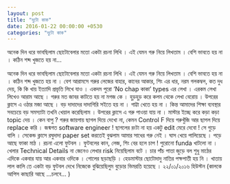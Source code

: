```yaml
---
layout: post
title: "দুটো কাক"
date: 2016-01-22 00:00:00 +0530
categories: "দুটো কাক"
---
```


অনেক দিন ধরে ভাবছিলাম ছোটোবেলার মতো একটা রচনা লিখি । এই যেমন গরু নিয়ে লিখতাম । বেশি ভাবতে হয় না । কঠিন শব্দ খুজতে হয় না...

অনেক দিন ধরে ভাবছিলাম ছোটোবেলার মতো একটা রচনা লিখি । এই যেমন গরু নিয়ে লিখতাম । বেশি ভাবতে হয় না । কঠিন শব্দ খুজতে হয় না । বেশ আরামসে গরুর লেজের বাহার, কানের আকার, শিং এর ধার, নরম গলকম্বল, কত দুধ দেয়, কি কি খায় ইত্যাদি প্রভৃতি লিখে যাও । একদম পুরো ‘No chap কাকা’ types এর লেখা । এরকম লেখা লিখেও আরাম আছে । গরুর মত জাবর কাটতে হয় না মগজ কে । হুড়হুড় করে কলম থেকে লেখা বেরোয় ।
উপরের ক্লাসে এ ওঠার মজা আছে । বড় দাদাদের দাদাগিরি সইতে হয় না । গাট্টা খেতে হয় না । কিন্ত আমাদের শিক্ষা ব্যবস্থার সবচেয়ে বড় সমস্যাটা তখনি খেয়াল করেছিলাম । উপরের ক্লাসে এ গরু পাওয়া যায় না । মাস্টার ইচ্ছে করে কড়া কড়া topic দেয় । কেন বাপু ? গরুর জায়গায় ছাগল দিয়ে দেখো না, কেমন Control F দিয়ে গরুখুঁজি আর ছাগল দিয়ে replace করি । জন্মগত software engineer ! ছাগলের রংটা না হয় একটু edit মেরে দেবো !
সে গুড়ে বালি । সেকেন্ড ক্লাসে রঘুদাদা paper set করতেই বুঝলাম আমার সাধের গরু নেই । ঘাস খেয়ে পালিয়েছে । পড়ে আছে ফাকা মাঠ । রচনা এলো ফুটবল । ফুটবলের কান, লেজ, শিং বের হলে চাপ ! পুরোনো funda খাটলো না । খেলার Technical Details না জেনেও লেখার risk নিয়েছিলাম বটে । চার পাঁচ পাতা জুড়ে বল শুধু মাঠের এদিকে একবার যায় আর একবার ওদিকে । গোলের ছড়াছড়ি । হেডমাস্টার ছোটোদাদু নাতির পক্ষপাতী হয় নি । খাতায় লাল কালি তে একটা বড় ফুটবল দেখে নিজেকে বুঝিয়েছিলুম বুড়োর ভিমরতি হয়েছে ।
২২/০১/২০১৬
হিউস্টন
(কালকে আপিস কাছারি আছে ...চলবে... )